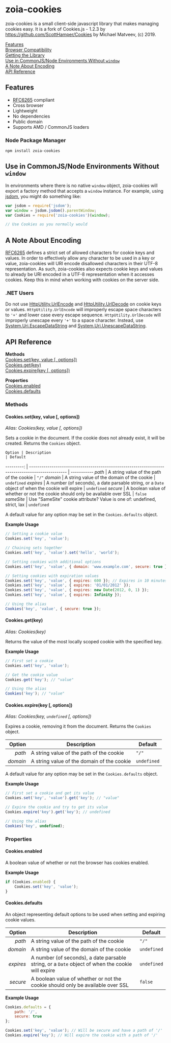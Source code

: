 # zoia-cookies

zoia-cookies is a small client-side javascript library that makes managing cookies easy.
It is a fork of Cookies.js - 1.2.3 by https://github.com/ScottHamper/Cookies by Michael Matveev, (c) 2019.

[Features](#features)<br>
[Browser Compatibility](#browser-compatibility)<br>
[Getting the Library](#getting-the-library)<br>
[Use in CommonJS/Node Environments Without `window`](#use-in-commonjsnode-environments-without-window)<br>
[A Note About Encoding](#a-note-about-encoding)<br>
[API Reference](#api-reference)

## Features

- [RFC6265](http://www.rfc-editor.org/rfc/rfc6265.txt) compliant
- Cross browser
- Lightweight
- No dependencies
- Public domain
- Supports AMD / CommonJS loaders

### Node Package Manager

`npm install zoia-cookies`

## Use in CommonJS/Node Environments Without `window`

In environments where there is no native `window` object, zoia-cookies will export a factory method that accepts a `window` instance. For example, using [jsdom](https://github.com/tmpvar/jsdom), you might do something like:

```javascript
var jsdom = require('jsdom');
var window = jsdom.jsdom().parentWindow;
var Cookies = require('zoia-cookies')(window);

// Use Cookies as you normally would
```

## A Note About Encoding

[RFC6265](http://www.rfc-editor.org/rfc/rfc6265.txt) defines a strict set of allowed characters for cookie keys and values. In order to effectively allow any character to be used in a key or value, zoia-cookies will URI encode disallowed characters in their UTF-8 representation. As such, zoia-cookies also expects cookie keys and values to already be URI encoded in a UTF-8 representation when it accesses cookies. Keep this in mind when working with cookies on the server side.

### .NET Users

Do not use [HttpUtility.UrlEncode](http://msdn.microsoft.com/en-us/library/4fkewx0t.aspx) and [HttpUtility.UrlDecode](http://msdn.microsoft.com/en-us/library/adwtk1fy.aspx) on cookie keys or values. `HttpUtility.UrlEncode` will improperly escape space characters to `'+'` and lower case every escape sequence. `HttpUtility.UrlDecode` will improperly unescape every `'+'` to a space character. Instead, use [System.Uri.EscapeDataString](http://msdn.microsoft.com/en-us/library/system.uri.escapedatastring.aspx) and [System.Uri.UnescapeDataString](http://msdn.microsoft.com/en-us/library/system.uri.unescapedatastring.aspx).

## API Reference

**Methods**<br>
[Cookies.set(key, value [, options])](#cookiessetkey-value--options)<br>
[Cookies.get(key)](#cookiesgetkey)<br>
[Cookies.expire(key [, options])](#cookiesexpirekey--options)

**Properties**<br>
[Cookies.enabled](#cookiesenabled)<br>
[Cookies.defaults](#cookiesdefaults)

### Methods

#### Cookies.set(key, value [, options])

_Alias: Cookies(key, value [, options])_

Sets a cookie in the document. If the cookie does not already exist, it will be created. Returns the `Cookies` object.

```
Option | Description                                                                                      | Default
```

---------: | ------------------------------------------------------------------------------------------------ | ----------- _path_ | A string value of the path of the cookie | `"/"` _domain_ | A string value of the domain of the cookie | `undefined` _expires_ | A number (of seconds), a date parsable string, or a `Date` object of when the cookie will expire | `undefined` _secure_ | A boolean value of whether or not the cookie should only be available over SSL | `false` _sameSite_ | Use "SameSite" cookie attribute? Value is one of: undefined, strict, lax | `undefined`

A default value for any option may be set in the `Cookies.defaults` object.

**Example Usage**

```javascript
// Setting a cookie value
Cookies.set('key', 'value');

// Chaining sets together
Cookies.set('key', 'value').set('hello', 'world');

// Setting cookies with additional options
Cookies.set('key', 'value', { domain: 'www.example.com', secure: true });

// Setting cookies with expiration values
Cookies.set('key', 'value', { expires: 600 }); // Expires in 10 minutes
Cookies.set('key', 'value', { expires: '01/01/2012' });
Cookies.set('key', 'value', { expires: new Date(2012, 0, 1) });
Cookies.set('key', 'value', { expires: Infinity });

// Using the alias
Cookies('key', 'value', { secure: true });
```

#### Cookies.get(key)

_Alias: Cookies(key)_

Returns the value of the most locally scoped cookie with the specified key.

**Example Usage**

```javascript
// First set a cookie
Cookies.set('key', 'value');

// Get the cookie value
Cookies.get('key'); // "value"

// Using the alias
Cookies('key'); // "value"
```

#### Cookies.expire(key [, options])

_Alias: Cookies(key, `undefined` [, options])_

Expires a cookie, removing it from the document. Returns the `Cookies` object.

  Option | Description                                | Default
-------: | ------------------------------------------ | -----------
  _path_ | A string value of the path of the cookie   | `"/"`
_domain_ | A string value of the domain of the cookie | `undefined`

A default value for any option may be set in the `Cookies.defaults` object.

**Example Usage**

```javascript
// First set a cookie and get its value
Cookies.set('key', 'value').get('key'); // "value"

// Expire the cookie and try to get its value
Cookies.expire('key').get('key'); // undefined

// Using the alias
Cookies('key', undefined);
```

### Properties

#### Cookies.enabled

A boolean value of whether or not the browser has cookies enabled.

**Example Usage**

```javascript
if (Cookies.enabled) {
    Cookies.set('key', 'value');
}
```

#### Cookies.defaults

An object representing default options to be used when setting and expiring cookie values.

   Option | Description                                                                                      | Default
--------: | ------------------------------------------------------------------------------------------------ | -----------
   _path_ | A string value of the path of the cookie                                                         | `"/"`
 _domain_ | A string value of the domain of the cookie                                                       | `undefined`
_expires_ | A number (of seconds), a date parsable string, or a `Date` object of when the cookie will expire | `undefined`
 _secure_ | A boolean value of whether or not the cookie should only be available over SSL                   | `false`

**Example Usage**

```javascript
Cookies.defaults = {
    path: '/',
    secure: true
};

Cookies.set('key', 'value'); // Will be secure and have a path of '/'
Cookies.expire('key'); // Will expire the cookie with a path of '/'
```
